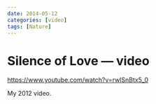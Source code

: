 ```yaml
---
date: 2014-05-12
categories: [video]
tags: [Nature]
---
```


# Silence of Love — video

<https://www.youtube.com/watch?v=rwISnBtx5_0>

My 2012 video.
